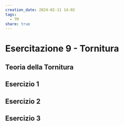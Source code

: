```yaml
---
creation_date: 2024-02-11 14:02
tags:
  - TM
share: true
---
```

# Esercitazione 9 - Tornitura

## Teoria della Tornitura

## Esercizio 1

## Esercizio 2

## Esercizio 3

